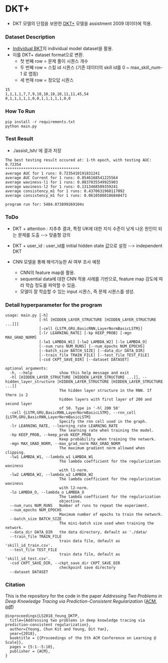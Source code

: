 # DKT+

 - DKT 모델의 단점을 보완한 [DKT+](https://github.com/ckyeungac/deep-knowledge-tracing-plus) 모델을 assistment 2009 데이터에 적용.
 
### Dataset Description

  - [Individual BKT](http://gitlab.tmaxwork.shop/hyperstudy/knowledgetracing/python_kt_unitknowledgetracing/-/tree/individual_bkt)의 individual model dataset을 활용.
  - 이를 DKT+ dataset format으로 변환.
    - 첫 번째 row = 문제 풀이 시퀀스 개수
    - 두 번째 row = 스킬 id 시퀀스 (기존 데이터의 skill id를 0 ~ max_skill_num-1 로 맵핑)
    - 세 번재 row = 정오답 시퀀스

```
15
1,1,1,1,7,7,9,10,10,10,10,11,11,45,54
0,1,1,1,1,1,0,0,1,1,1,1,1,0,0
```


### How To Run

```
pip install -r requirements.txt
python main.py
```

### Test Result

 - ./assist_lsh/ 에 결과 저장

 ```
The best testing result occured at: 1-th epoch, with testing AUC: 0.72354
*********************************
average AUC for 1 runs: 0.7235410191831241
average AUC Current for 1 runs: 0.8546168541225564
average waviness-l1 for 1 runs: 0.0837035549925903
average waviness-l2 for 1 runs: 0.1313468509359241
average consistency_m1 for 1 runs: 0.4370631960117092
average consistency_m1 for 1 runs: 0.06105880186848471

program run for: 5484.073899269104s
 ```


### ToDo

  - DKT + attention : 지추추 결과, 특정 UK에 대한 지식 수준이 낮게 나온 원인이 되는 문제를 도출 --> 맞춤형 강의
  - DKT + user_id : user_id를 initial hidden state 값으로 설정 --> independent DKT

  - CNN 모델을 통해 해석가능한 AI 여부 조사 예정
    - CNN의 feature map을 활용.
    - sequential data에 대한 CNN 적용 사례를 기반으로, feature map 강도에 따라 학습 정도를 파악할 수 있음.
    - 모델이 잘 학습할 수 있는 input 시퀀스, 즉 문제 시퀀스를 생성.


### Detail hyperparameter for the program
```
usage: main.py [-h]
               [-hl [HIDDEN_LAYER_STRUCTURE [HIDDEN_LAYER_STRUCTURE ...]]]
               [-cell {LSTM,GRU,BasicRNN,LayerNormBasicLSTM}]
               [-lr LEARNING_RATE] [-kp KEEP_PROB] [-mgn MAX_GRAD_NORM]
               [-lw1 LAMBDA_W1] [-lw2 LAMBDA_W2] [-lo LAMBDA_O]
               [--num_runs NUM_RUNS] [--num_epochs NUM_EPOCHS]
               [--batch_size BATCH_SIZE] [--data_dir DATA_DIR]
               [--train_file TRAIN_FILE] [--test_file TEST_FILE]
               [-csd CKPT_SAVE_DIR] [--dataset DATASET]

optional arguments:
  -h, --help            show this help message and exit
  -hl [HIDDEN_LAYER_STRUCTURE [HIDDEN_LAYER_STRUCTURE ...]], --hidden_layer_structure [HIDDEN_LAYER_STRUCTURE [HIDDEN_LAYER_STRUCTURE ...]]
                        The hidden layer structure in the RNN. If there is 2
                        hidden layers with first layer of 200 and second layer
                        of 50. Type in '-hl 200 50'
  -cell {LSTM,GRU,BasicRNN,LayerNormBasicLSTM}, --rnn_cell {LSTM,GRU,BasicRNN,LayerNormBasicLSTM}
                        Specify the rnn cell used in the graph.
  -lr LEARNING_RATE, --learning_rate LEARNING_RATE
                        The learning rate when training the model.
  -kp KEEP_PROB, --keep_prob KEEP_PROB
                        Keep probability when training the network.
  -mgn MAX_GRAD_NORM, --max_grad_norm MAX_GRAD_NORM
                        The maximum gradient norm allowed when clipping.
  -lw1 LAMBDA_W1, --lambda_w1 LAMBDA_W1
                        The lambda coefficient for the regularization waviness
                        with l1-norm.
  -lw2 LAMBDA_W2, --lambda_w2 LAMBDA_W2
                        The lambda coefficient for the regularization waviness
                        with l2-norm.
  -lo LAMBDA_O, --lambda_o LAMBDA_O
                        The lambda coefficient for the regularization
                        objective.
  --num_runs NUM_RUNS   Number of runs to repeat the experiment.
  --num_epochs NUM_EPOCHS
                        Maximum number of epochs to train the network.
  --batch_size BATCH_SIZE
                        The mini-batch size used when training the network.
  --data_dir DATA_DIR   the data directory, default as './data/
  --train_file TRAIN_FILE
                        train data file, default as 'skill_id_train.csv'.
  --test_file TEST_FILE
                        train data file, default as 'skill_id_test.csv'.
  -csd CKPT_SAVE_DIR, --ckpt_save_dir CKPT_SAVE_DIR
                        checkpoint save directory
  --dataset DATASET
```


### Citation

This is the repository for the code in the paper *Addressing Two Problems in Deep Knowledge Tracing via Prediction-Consistent Regularization* ([ACM](https://dl.acm.org/citation.cfm?id=3231647), [pdf](https://arxiv.org/pdf/1806.02180.pdf))

```
@inproceedings{LS2018_Yeung_DKTP,
  title={Addressing two problems in deep knowledge tracing via prediction-consistent regularization},
  author={Yeung, Chun Kit and Yeung, Dit Yan},
  year={2018},
  booktitle = {{Proceedings of the 5th ACM Conference on Learning @ Scale}},
  pages = {5:1--5:10},
  publisher = {ACM},
}
```